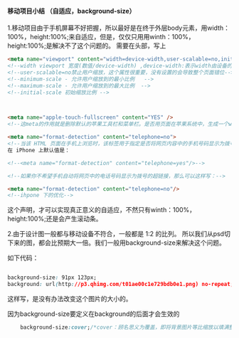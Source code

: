 
#### 移动项目小结 （自适应，background-size）

1.移动项目由于手机屏幕不好把握，所以最好是在终于外层body元素，用width：100%，height:100%;来自适应，但是，仅仅只用用winth：100%，height:100%;是解决不了这个问题的。
需要在头部，写上 
```html
<meta name="viewport" content="width=device-width,user-scalable=no,initial-scale=1,maximum-scale=1">
<!--width viewport 宽度(数值/device-width) ,device-width:表示width由设备的决定-->
<!--user-scalable=no禁止用户缩放，这个属性很重要，没有设置的会导致整个页面错位-->
<!--minimum-scale - 允许用户缩放到的最小比例   -->
<!--maximum-scale - 允许用户缩放到的最大比例  -->
<!--initial-scale 初始缩放比例 -->



<meta name="apple-touch-fullscreen" content="YES" />
<!--这meta的作用就是删除默认的苹果工具栏和菜单栏。是否用页面在苹果系统中，生成一个web app content有两个值”yes”和”no”,当我们需要显示工具栏和菜单栏时，这个行meta就不用加了，默认就是显示。-->

<meta name="format-detection" content="telephone=no">
<!--当该 HTML 页面在手机上浏览时，该标签用于指定是否将网页内容中的手机号码显示为拨号的超链接。-->
在 iPhone 上默认值是：

<!--<meta name="format-detection" content="telephone=yes"/>-->

<!--如果你不希望手机自动将网页中的电话号码显示为拨号的超链接，那么可以这样写：-->

<meta name="format-detection" content="telephone=no"/>
<!--ihpone 下的优化-->

```
这个声明，才可以实现真正意义的自适应，不然只有winth：100%，height:100%;还是会产生滚动条。

2.由于设计图一般都与移动设备不符合，一般都是 1:2 的比列。
所以我们从psd切下来的图，都会比预期大一倍。我们一般用background-size来解决这个问题。

如下代码：

```css

background-size: 91px 123px;
background: url(http://p3.qhimg.com/t01ae00c1e729bdb0e1.png) no-repeat;

```

这样写，是没有办法改变这个图片的大小的。

因为background-size要定义在background的后面才会生效的

```css
    background-size:cover;/*cover：顾名思义为覆盖，即将背景图片等比缩放以填满整个容器；*/
```

